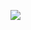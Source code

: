 ![](https://github.com/strugglinggreenhands/SpareMoney_Documents/blob/gh-pages/images/Domain%20Model.png?raw=true)
